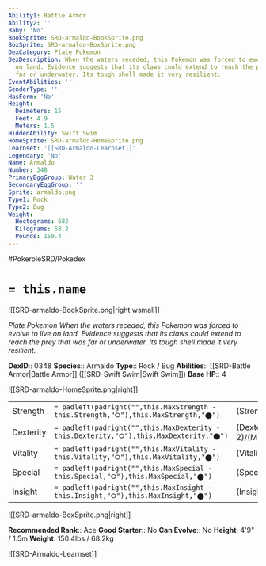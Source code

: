 ```yaml
---
Ability1: Battle Armor
Ability2: ''
Baby: 'No'
BookSprite: SRD-armaldo-BookSprite.png
BoxSprite: SRD-armaldo-BoxSprite.png
DexCategory: Plate Pokemon
DexDescription: When the waters receded, this Pokemon was forced to evolve to live
  on land. Evidence suggests that its claws could extend to reach the prey that was
  far or underwater. Its tough shell made it very resilient.
EventAbilities: ''
GenderType: ''
HasForm: 'No'
Height:
  Deimeters: 15
  Feet: 4.9
  Meters: 1.5
HiddenAbility: Swift Swim
HomeSprite: SRD-armaldo-HomeSprite.png
Learnset: '[[SRD-Armaldo-Learnset]]'
Legendary: 'No'
Name: Armaldo
Number: 348
PrimaryEggGroup: Water 3
SecondaryEggGroup: ''
Sprite: armaldo.png
Type1: Rock
Type2: Bug
Weight:
  Hectograms: 682
  Kilograms: 68.2
  Pounds: 150.4
---
```


#PokeroleSRD/Pokedex

# `= this.name`

![[SRD-armaldo-BookSprite.png|right wsmall]]

*Plate Pokemon*
*When the waters receded, this Pokemon was forced to evolve to live on land. Evidence suggests that its claws could extend to reach the prey that was far or underwater. Its tough shell made it very resilient.*

**DexID**:: 0348
**Species**:: Armaldo
**Type**:: Rock / Bug
**Abilities**:: [[SRD-Battle Armor|Battle Armor]] ([[SRD-Swift Swim|Swift Swim]])
**Base HP**:: 4

![[SRD-armaldo-HomeSprite.png|right]]

|           |                                                                                        |                                          |
| --------- | -------------------------------------------------------------------------------------- | ---------------------------------------- |
| Strength  | `= padleft(padright("",this.MaxStrength - this.Strength,"⭘"),this.MaxStrength,"⬤")`    | (Strength::3)/(MaxStrength::7)   |
| Dexterity | `= padleft(padright("",this.MaxDexterity - this.Dexterity,"⭘"),this.MaxDexterity,"⬤")` | (Dexterity:: 2)/(MaxDexterity::4) |
| Vitality  | `= padleft(padright("",this.MaxVitality - this.Vitality,"⭘"),this.MaxVitality,"⬤")`    | (Vitality::3)/(MaxVitality::6)   |
| Special   | `= padleft(padright("",this.MaxSpecial - this.Special,"⭘"),this.MaxSpecial,"⬤")`       | (Special::2)/(MaxSpecial::5)     |
| Insight   | `= padleft(padright("",this.MaxInsight - this.Insight,"⭘"),this.MaxInsight,"⬤")`       | (Insight::2)/(MaxInsight::5)     |

![[SRD-armaldo-BoxSprite.png|right]]

**Recommended Rank**:: Ace
**Good Starter**:: No
**Can Evolve**:: No
**Height**: 4'9" / 1.5m
**Weight**: 150.4lbs / 68.2kg

![[SRD-Armaldo-Learnset]]